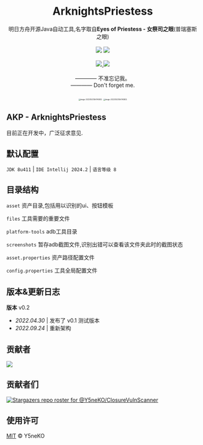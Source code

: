 <h1 align="center">ArknightsPriestess</h1>
<p align="center">
  明日方舟开源Java自动工具,名字取自<b>Eyes of Priestess - 女祭司之眼</b>(普瑞塞斯之眼)
  <br><br>
  <a href='https://blog.ysneko.com'><img src="https://img.shields.io/static/v1?label=Powered%20by&message=Y5neKO&color=green"></a>
  <a href='https://www.oracle.com/java/technologies/downloads/#java8'><img src="https://img.shields.io/static/v1?label=JDK&message=1.8&color=yellow"></a>
  <br><br>
  <a href="#">
    <img src="https://img.shields.io/badge/Supported%20by-Alipay🈲%20%E2%86%92-gray.svg?colorA=655BE1&colorB=4F44D6&style=for-the-badge"/>
  </a>
  <a href="#">
    <img src="https://img.shields.io/badge/Supported%20by-WechatPay🈲%20%E2%86%92-gray.svg?colorA=61c265&colorB=4CAF50&style=for-the-badge"/>
  </a>
  <br><br>
  <a>———— 不准忘记我。</a>
  <br>
  <a>———— Don't forget me.</a>
  <br><br>
  <img src="https://img-blog.csdnimg.cn/7512889713bd422dbd791e17359ed1d3.png" alt="image-20220503164740855" style="zoom:30%;" />
  <img src="https://img-blog.csdnimg.cn/66faca6cebf54f778e201362c8a34388.png" alt="image-20220503164740855" style="zoom:30%;" />
</p>

## AKP - ArknightsPriestess

目前正在开发中，广泛征求意见.


## 默认配置
`JDK 8u411`  |  `IDE Intellij 2024.2`  |  `语言等级 8`

## 目录结构

`asset` 资产目录,包括用以识别的ui、按钮模板

`files` 工具需要的重要文件

`platform-tools` adb工具目录

`screenshots` 暂存adb截图文件,识别出错可以查看该文件夹此时的截图状态

`asset.properties` 资产路径配置文件

`config.properties` 工具全局配置文件


## 版本&更新日志
**版本** v0.2

- *2022.04.30* | 发布了 v0.1 测试版本
- *2022.09.24* | 重新架构

## 贡献者

<a href="https://github.com/Y5neKO/ArknightsPriestessProject/graphs/contributors">
  <img src="https://contrib.rocks/image?repo=Y5neKO/ArknightsPriestessProject" />
</a>

## 贡献者们

[![Stargazers repo roster for @Y5neKO/ClosureVulnScanner](http://reporoster.com/stars/Y5neKO/ArknightsPriestessProject)](https://github.com/Y5neKO/ArknightsPriestessProject/stargazers)


## 使用许可
[MIT](LICENSE) © Y5neKO

